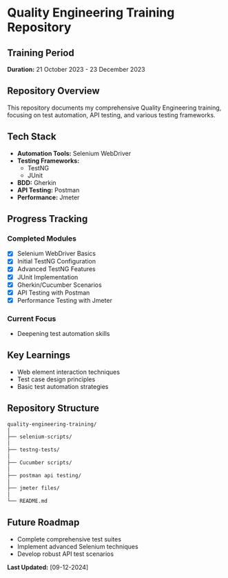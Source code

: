 # Quality Engineering Training Repository

## Training Period

**Duration:** 21 October 2023 - 23 December 2023

## Repository Overview

This repository documents my comprehensive Quality Engineering training, focusing on test automation, API testing, and various testing frameworks.

## Tech Stack

- **Automation Tools:** Selenium WebDriver
- **Testing Frameworks:**
  - TestNG
  - JUnit
- **BDD:** Gherkin
- **API Testing:** Postman
- **Performance:** Jmeter

## Progress Tracking

### Completed Modules

- [x] Selenium WebDriver Basics
- [x] Initial TestNG Configuration
- [x] Advanced TestNG Features
- [x] JUnit Implementation
- [x] Gherkin/Cucumber Scenarios
- [x] API Testing with Postman
- [x] Performance Testing with Jmeter

### Current Focus

- Deepening test automation skills

## Key Learnings

- Web element interaction techniques
- Test case design principles
- Basic test automation strategies

## Repository Structure

```md
quality-engineering-training/
│
├── selenium-scripts/
│  
├── testng-tests/
│  
├── Cucumber scripts/
│  
├── postman api testing/
│  
├── jmeter files/
│
└── README.md
```

## Future Roadmap

- Complete comprehensive test suites
- Implement advanced Selenium techniques
- Develop robust API test scenarios

**Last Updated:** [09-12-2024]
